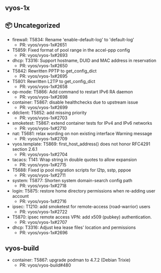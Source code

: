 ## vyos-1x

## 📦 Uncategorized

- firewall: T5834: Rename 'enable-default-log' to 'default-log'
   - PR: vyos/vyos-1x#2651
- T5859: Fixed format of pool range in the accel-ppp config
   - PR: vyos/vyos-1x#2693
- dhcp: T3316: Support hostname, DUID and MAC address in reservation
   - PR: vyos/vyos-1x#2650
- T5842: Rewritten PPTP to get_config_dict
   - PR: vyos/vyos-1x#2695
- T5801: Rewritten L2TP to get_config_dict
   - PR: vyos/vyos-1x#2658
- op-mode: T5866: Add command to restart IPv6 RA daemon
   - PR: vyos/vyos-1x#2698
- container: T5867: disable healthchecks due to upstream issue
   - PR: vyos/vyos-1x#2699
- ddclient: T5852: add missing priority
   - PR: vyos/vyos-1x#2703
- smoketest: T5867: extend container tests for IPv4 and IPv6 networks
   - PR: vyos/vyos-1x#2710
- nat: T5681: relax wording on non existing interface Warning message
   - PR: vyos/vyos-1x#2709
- vyos.template: T5869: first_host_address() does not honor RFC4291 section 2.6.1
   - PR: vyos/vyos-1x#2704
- tacacs: T141: Wrap string in double quotes to allow expansion
   - PR: vyos/vyos-1x#2715
- T5688: Fixed ip pool migration scripts for l2tp, sstp, pppoe
   - PR: vyos/vyos-1x#2711
- system: T5877: Shorten system domain-search config path
   - PR: vyos/vyos-1x#2718
- login: T5875: restore home directory permissions when re-adding user account
   - PR: vyos/vyos-1x#2716
- ipsec: T1210: add smoketest for remote-access (road-warrior) users
   - PR: vyos/vyos-1x#2722
- T5870: ipsec remote access VPN: add x509 (pubkey) authentication.
   - PR: vyos/vyos-1x#2707
- dhcp: T3316: Adjust kea lease files' location and permissions
   - PR: vyos/vyos-1x#2696



## vyos-build

- container: T5867: upgrade podman to 4.7.2 (Debian Trixie)
   - PR: vyos/vyos-build#480


